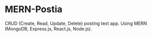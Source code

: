 # MERN-Postia
CRUD (Create, Read, Update, Delete) posting text app.
Using MERN (MongoDB, Express.js, React.js, Node.js).
